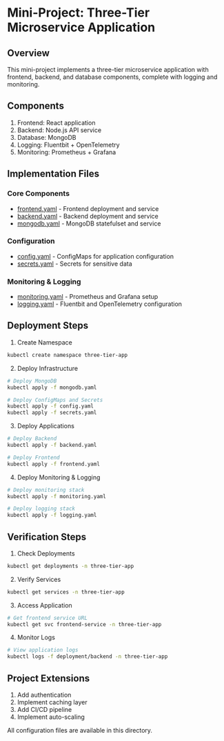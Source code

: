 # Mini-Project: Three-Tier Microservice Application

## Overview
This mini-project implements a three-tier microservice application with frontend, backend, and database components, complete with logging and monitoring.

## Components

1. Frontend: React application
2. Backend: Node.js API service
3. Database: MongoDB
4. Logging: Fluentbit + OpenTelemetry
5. Monitoring: Prometheus + Grafana

## Implementation Files

### Core Components
- [frontend.yaml](frontend.yaml) - Frontend deployment and service
- [backend.yaml](backend.yaml) - Backend deployment and service
- [mongodb.yaml](mongodb.yaml) - MongoDB statefulset and service

### Configuration
- [config.yaml](config.yaml) - ConfigMaps for application configuration
- [secrets.yaml](secrets.yaml) - Secrets for sensitive data

### Monitoring & Logging
- [monitoring.yaml](monitoring.yaml) - Prometheus and Grafana setup
- [logging.yaml](logging.yaml) - Fluentbit and OpenTelemetry configuration

## Deployment Steps

1. Create Namespace
```bash
kubectl create namespace three-tier-app
```

2. Deploy Infrastructure
```bash
# Deploy MongoDB
kubectl apply -f mongodb.yaml

# Deploy ConfigMaps and Secrets
kubectl apply -f config.yaml
kubectl apply -f secrets.yaml
```

3. Deploy Applications
```bash
# Deploy Backend
kubectl apply -f backend.yaml

# Deploy Frontend
kubectl apply -f frontend.yaml
```

4. Deploy Monitoring & Logging
```bash
# Deploy monitoring stack
kubectl apply -f monitoring.yaml

# Deploy logging stack
kubectl apply -f logging.yaml
```

## Verification Steps

1. Check Deployments
```bash
kubectl get deployments -n three-tier-app
```

2. Verify Services
```bash
kubectl get services -n three-tier-app
```

3. Access Application
```bash
# Get frontend service URL
kubectl get svc frontend-service -n three-tier-app
```

4. Monitor Logs
```bash
# View application logs
kubectl logs -f deployment/backend -n three-tier-app
```

## Project Extensions

1. Add authentication
2. Implement caching layer
3. Add CI/CD pipeline
4. Implement auto-scaling

All configuration files are available in this directory.
